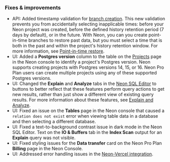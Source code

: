 ### Fixes & improvements

- API: Added timestamp validation for [branch creation](/docs/manage/branches#create-a-branch). This new validation prevents you from accidentally selecting inapplicable times: before your Neon project was created, before the defined history retention period (7 days by default), or in the future. With Neon, you can you create point-in-time branches to restore past data, but you must select a time that is both in the past and within the project's history retention window. For more information, see [Point-in-time restore](/docs/introduction/point-in-time-restore).
- UI: Added a **Postgres version** column to the table on the [Projects](https://console.neon.tech/app/projects) page in the Neon console to identify a project's Postgres version. Neon supports creating projects with Postgres versions 14, 15, or 16. Neon Pro Plan users can create multiple projects using any of these supported Postgres versions.
- UI: Changed the **Explain** and **Analyze** tabs in the [Neon SQL Editor](/docs/get-started-with-neon/query-with-neon-sql-editor) to buttons to better reflect that these features perform query actions to get new results, rather than just show a different view of existing query results. For more information about these features, see [Explain and Analyze](/docs/get-started-with-neon/query-with-neon-sql-editor#explain-and-analyze).
- UI: Fixed an issue on the **Tables** page in the Neon console that caused a `relation does not exist` error when viewing table data in a database and then selecting a different database.
- UI: Fixed a text-to-background contrast issue in dark mode in the Neon SQL Editor. Text on the **IO & Buffers** tab in the **Index Scan** output for an **Explain** query was not visible.
- UI: Fixed styling issues for the **Data transfer** card on the Neon Pro Plan **Billing** page in the Neon Console.
- UI: Addressed error handling issues in the [Neon-Vercel integration](https://vercel.com/integrations/neon).
